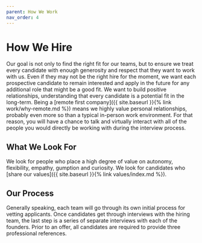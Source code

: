 ```yaml
---
parent: How We Work
nav_order: 4
---
```

# How We Hire
Our goal is not only to find the right fit for our teams, but to ensure we treat every candidate with enough generosity and respect that they want to work with us.  Even if they may not be the right hire for the moment, we want each prospective candidate to remain interested and apply in the future for any additional role that might be a good fit.  We want to build positive relationships, understanding that every candidate is a potential fit in the long-term. Being a [remote first company]({{ site.baseurl }}{% link work/why-remote.md %}) means we highly value personal relationships, probably even more so than a typical in-person work environment. For that reason, you will have a chance to talk and virtually interact with all of the people you would directly be working with during the interview process.

## What We Look For
We look for people who place a high degree of value on autonomy, flexibility, empathy, gumption and curiosity.  We look for candidates who [share our values]({{ site.baseurl }}{% link values/index.md %}).

## Our Process
Generally speaking, each team will go through its own initial process for vetting applicants.  Once candidates get through interviews with the hiring team, the last step is a series of separate interviews with each of the founders.  Prior to an offer, all candidates are required to provide three professional references.

